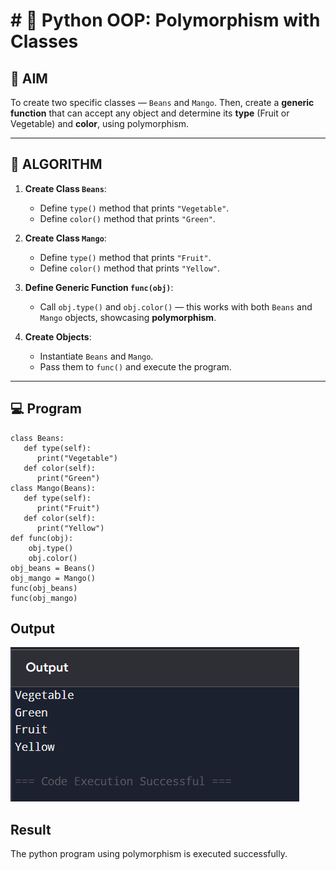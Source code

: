 # # 🐍 Python OOP: Polymorphism with Classes

## 🎯 AIM

To create two specific classes — `Beans` and `Mango`. Then, create a **generic function** that can accept any object and determine its **type** (Fruit or Vegetable) and **color**, using polymorphism.

---

## 🧠 ALGORITHM

1. **Create Class `Beans`**:
   - Define `type()` method that prints `"Vegetable"`.
   - Define `color()` method that prints `"Green"`.

2. **Create Class `Mango`**:
   - Define `type()` method that prints `"Fruit"`.
   - Define `color()` method that prints `"Yellow"`.

3. **Define Generic Function `func(obj)`**:
   - Call `obj.type()` and `obj.color()` — this works with both `Beans` and `Mango` objects, showcasing **polymorphism**.

4. **Create Objects**:
   - Instantiate `Beans` and `Mango`.
   - Pass them to `func()` and execute the program.

---

## 💻 Program
```
class Beans:
   def type(self):
      print("Vegetable")
   def color(self):
      print("Green")
class Mango(Beans):
   def type(self):
      print("Fruit")
   def color(self):
      print("Yellow")
def func(obj):
    obj.type()
    obj.color()
obj_beans = Beans()
obj_mango = Mango()
func(obj_beans)
func(obj_mango)
```
## Output
![alt text](image-3.png)
## Result
The python program using polymorphism is executed successfully.